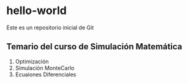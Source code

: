 # hello-world
Este es un repositorio inicial de Git 

## Temario del curso de Simulación Matemática 

1. Optimización 
2. Simulación MonteCarlo
3. Ecuaiones Diferenciales

